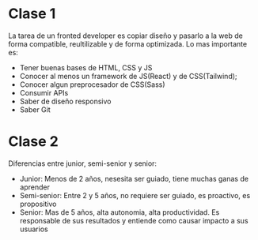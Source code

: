 # Clase 1

La tarea de un fronted developer es copiar diseño y pasarlo a la web de forma compatible, reultilizable y de forma optimizada.
Lo mas importante es:

- Tener buenas bases de HTML, CSS y JS
- Conocer al menos un framework de JS(React) y de CSS(Tailwind);
- Conocer algun preprocesador de CSS(Sass)
- Consumir APIs
- Saber de diseño responsivo
- Saber Git

# Clase 2

Diferencias entre junior, semi-senior y senior:

- Junior: Menos de 2 años, nesesita ser guiado, tiene muchas ganas de aprender
- Semi-senior: Entre 2 y 5 años, no requiere ser guiado, es proactivo, es propositivo
- Senior: Mas de 5 años, alta autonomia, alta productividad. Es responsable de sus resultados y entiende como causar impacto a sus usuarios

